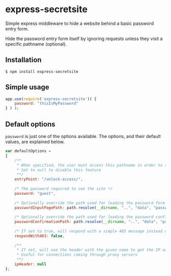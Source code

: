 # express-secretsite

Simple express middleware to hide a website behind a basic password entry form.

Hide the password entry form itself by ignoring requests unless they visit a specific pathname (optional).

## Installation

	$ npm install express-secretsite
	
## Simple usage

```js
app.use(require('express-secretsite')( {
	password: "thisIsMyPassword"
} ) );
```

## Default options

`password` is just one of the options available.  The options, and their default values, are explained below.

```js
var defaultOptions =
{
	/**
	 * When specified, the user must access this pathname in order to see the password entry page 
	 * Set to null to disable this feature 
	 **/
	entryPoint: "/unlock-access/",
	
	/* The password required to see the site */
	password: "guest",
	
	/* Optionally override the path used for loading the password form */
	passwordInputPagePath: path.resolve(__dirname, "..", "data", "passwordForm.html"),
	
	/* Optionally override the path used for loading the password confirmation page */
	passwordConfirmationPath: path.resolve(__dirname, "..", "data", "passwordConfirmation.html"),
	
	/* If set to true, will respond with a simple 403 message instead of simply ignoring requests */
	respondWith403: false,
	
	/**
	 * If set, will use the header with the given name to get the IP address, instead of using the actual connection
	 * Useful for connections coming through proxy servers
	 **/
	ipHeader: null
}; 
```